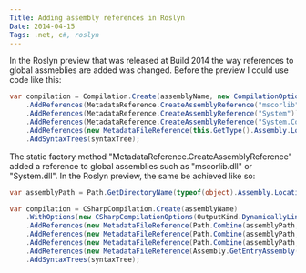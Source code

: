 ```yaml
---
Title: Adding assembly references in Roslyn
Date: 2014-04-15
Tags: .net, c#, roslyn 
---
```


In the Roslyn preview that was released at Build 2014 the way references to global assmeblies are added was changed. Before the preview I could use code like this:

```csharp
var compilation = Compilation.Create(assemblyName, new CompilationOptions(OutputKind.DynamicallyLinkedLibrary))
	.AddReferences(MetadataReference.CreateAssemblyReference("mscorlib"))
	.AddReferences(MetadataReference.CreateAssemblyReference("System"))
	.AddReferences(MetadataReference.CreateAssemblyReference("System.Core"))
	.AddReferences(new MetadataFileReference(this.GetType().Assembly.Location))
	.AddSyntaxTrees(syntaxTree);
```

The static factory method "MetadataReference.CreateAssemblyReference" added a reference to global assemblies such as "mscorlib.dll" or "System.dll". In the Roslyn preview,
the same be achieved like so:

```csharp
var assemblyPath = Path.GetDirectoryName(typeof(object).Assembly.Location);

var compilation = CSharpCompilation.Create(assemblyName)
	.WithOptions(new CSharpCompilationOptions(OutputKind.DynamicallyLinkedLibrary))
	.AddReferences(new MetadataFileReference(Path.Combine(assemblyPath, "mscorlib.dll")))
	.AddReferences(new MetadataFileReference(Path.Combine(assemblyPath, "System.dll")))
	.AddReferences(new MetadataFileReference(Path.Combine(assemblyPath, "System.Core.dll")))
	.AddReferences(new MetadataFileReference(Assembly.GetEntryAssembly().Location))
	.AddSyntaxTrees(syntaxTree);
```
